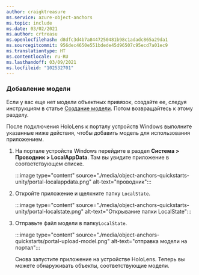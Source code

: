 ```yaml
---
author: craigktreasure
ms.service: azure-object-anchors
ms.topic: include
ms.date: 03/02/2021
ms.author: crtreasu
ms.openlocfilehash: d8dfc3d4b7a8447250481b98c1adadc865a29da1
ms.sourcegitcommit: 956dec4650e551bdede45d96507c95ecd7a01ec9
ms.translationtype: HT
ms.contentlocale: ru-RU
ms.lasthandoff: 03/09/2021
ms.locfileid: "102532701"
---
```

### <a name="upload-your-model"></a>Добавление модели

Если у вас еще нет модели объектных привязок, создайте ее, следуя инструкциям в статье [Создание модели](/azure/object-anchors/quickstarts/get-started-model-conversion). Потом возвращайтесь к этому разделу.

После подключения HoloLens к порталу устройств Windows выполните указанные ниже действия, чтобы добавить модель для использования приложением.

1. На портале устройств Windows перейдите в раздел **Система > Проводник > LocalAppData**. Там вы увидите приложение в соответствующем списке.

    :::image type="content" source="./media/object-anchors-quickstarts-unity/portal-localappdata.png" alt-text="проводник":::

2. Откройте приложение и щелкните папку `LocalState`.

    :::image type="content" source="./media/object-anchors-quickstarts-unity/portal-localstate.png" alt-text="Открывание папки LocalState":::

3. Отправьте файл модели в папку`LocalState`.

    :::image type="content" source="./media/object-anchors-quickstarts/portal-upload-model.png" alt-text="отправка модели на портал":::

    Снова запустите приложение на устройстве HoloLens. Теперь вы можете обнаруживать объекты, соответствующие модели.
